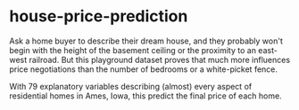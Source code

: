 # house-price-prediction

Ask a home buyer to describe their dream house, and they probably won't begin with the height of the basement ceiling or the proximity to an east-west railroad. But this playground dataset proves that much more influences price negotiations than the number of bedrooms or a white-picket fence.

With 79 explanatory variables describing (almost) every aspect of residential homes in Ames, Iowa, this predict the final price of each home.
